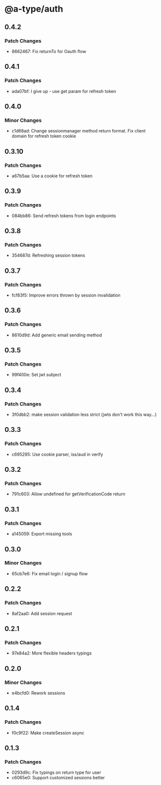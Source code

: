 # @a-type/auth

## 0.4.2

### Patch Changes

- 8662467: Fix returnTo for Oauth flow

## 0.4.1

### Patch Changes

- ada07bf: I give up - use get param for refresh token

## 0.4.0

### Minor Changes

- c1d68ad: Change sessionmanager method return format. Fix client domain for refresh token cookie

## 0.3.10

### Patch Changes

- a67b5aa: Use a cookie for refresh token

## 0.3.9

### Patch Changes

- 084bb86: Send refresh tokens from login endpoints

## 0.3.8

### Patch Changes

- 354687d: Refreshing session tokens

## 0.3.7

### Patch Changes

- fcf83f5: Improve errors thrown by session invalidation

## 0.3.6

### Patch Changes

- 8610d9d: Add generic email sending method

## 0.3.5

### Patch Changes

- 99f400e: Set jwt subject

## 0.3.4

### Patch Changes

- 3f0dbb2: make session validation less strict (jwts don't work this way...)

## 0.3.3

### Patch Changes

- c695295: Use cookie parser, iss/aud in verify

## 0.3.2

### Patch Changes

- 791c603: Allow undefined for getVerificationCode return

## 0.3.1

### Patch Changes

- a145059: Export missing tools

## 0.3.0

### Minor Changes

- 65cb7e6: Fix email login / signup flow

## 0.2.2

### Patch Changes

- 8af2aa0: Add session request

## 0.2.1

### Patch Changes

- 97e84a2: More flexible headers typings

## 0.2.0

### Minor Changes

- e4bcfd0: Rework sessions

## 0.1.4

### Patch Changes

- f0c9f22: Make createSession async

## 0.1.3

### Patch Changes

- 0293d9c: Fix typings on return type for user
- c6065e0: Support customized sessions better

